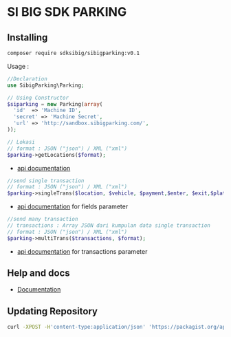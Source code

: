 SI BIG SDK PARKING
==================

## Installing
```bash
composer require sdksibig/sibigparking:v0.1
```

Usage : 

```php    
//Declaration
use SibigParking\Parking;
```

```php    
// Using Constructor
$siparking = new Parking(array(
  'id'  => 'Machine ID',
  'secret' => 'Machine Secret',
  'url' => 'http://sandbox.sibigparking.com/',
));
```
```php    
// Lokasi
// format : JSON ("json") / XML ("xml")
$parking->getLocations($format);
```
   - [api documentation](http://doc-sandbox.sibigparking.com/#lokasi)

```php    
//send single transaction
// format : JSON ("json") / XML ("xml")
$parking->singleTrans($location, $vehicle, $payment,$enter, $exit,$plate_number, $amount, $format);
```
   - [api documentation](http://doc-sandbox.sibigparking.com/#transaksi-tunggal) for fields parameter

```php
//send many transaction
// transactions : Array JSON dari kumpulan data single transaction
// format : JSON ("json") / XML ("xml")
$parking->multiTrans($transactions, $format);
```
 - [api documentation](http://doc-sandbox.sibigparking.com/#transaksi-jumlah-besar) for transactions parameter

## Help and docs

- [Documentation](http://doc-sandbox.sibigparking.com/)

## Updating Repository
```bash
curl -XPOST -H'content-type:application/json' 'https://packagist.org/api/update-package?username=Abdulhmid&apiToken=J3CPYd5EIS52A7Oay6cP' -d'{"repository":{"url":"https://github.com/Abdulhmid/sibig-php-sdk.git"}}'
```

